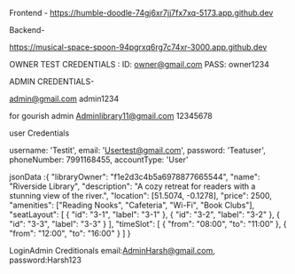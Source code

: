 Frontend -
https://humble-doodle-74gj6xr7jj7fx7xq-5173.app.github.dev

Backend-

https://musical-space-spoon-94pgrxq6rg7c74xr-3000.app.github.dev

OWNER TEST CREDENTIALS :
ID: owner@gmail.com
PASS: owner1234

ADMIN CREDENTIALS-

admin@gmail.com
admin1234

for gourish admin
Adminlibrary11@gmail.com
12345678


user Credentials

username: 'Testit',
email: 'Usertest@gmail.com',
password: 'Teatuser',
phoneNumber: 7991168455,
accountType: 'User'

jsonData :{
"libraryOwner": "f1e2d3c4b5a6978877665544",
"name": "Riverside Library",
"description": "A cozy retreat for readers with a stunning view of the river.",
"location": [51.5074, -0.1278],
"price": 2500,
"amenities": ["Reading Nooks", "Cafeteria", "Wi-Fi", "Book Clubs"],
"seatLayout": [
{
"id": "3-1",
"label": "3-1"
},
{
"id": "3-2",
"label": "3-2"
},
{
"id": "3-3",
"label": "3-3"
}
],
"timeSlot": [
{
"from": "08:00",
"to": "11:00"
},
{
"from": "12:00",
"to": "16:00"
}
]
}

LoginAdmin Creditionals
email:AdminHarsh@gmail.com,
password:Harsh123

 